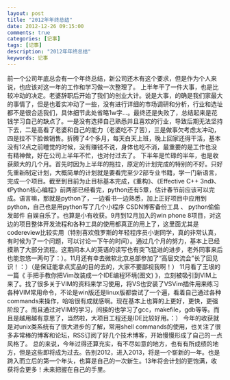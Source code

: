 ```yaml
---
layout: post
title: "2012年年终总结"
date: 2012-12-26 09:15:00 
comments: true
categories: [记事]
tags: [记事]
description: "2012年年终总结"
keywords: 记事
---
```


  前一个公司年底总会有一个年终总结，新公司还木有这个要求，但是作为个人来说，也应该对这一年的工作和学习做一次整理了。
  上半年干了一件大事，也是比较冲动的决定。老婆辞职后开始了我们的创业大计。说是大事，的确是我们家最大的事情了，但是也着实冲动了一些，没有进行详细的市场调研和分析，行业和选址都不是很合适我们，具体细节此处省略1w字...。最终还是失败了，总结起来是花钱学习自己的缺点了。一是没有选择自己熟悉并且喜欢的行业，导致后期无法坚持下去，二是高看了老婆和自己的能力（老婆吃不了苦），三是做事欠考虑太冲动，四是拉不下脸做销售。折腾了4个多月，每天白天上班，晚上回家还得干活，基本没有12点之前睡觉的时候，没有赚钱不说，身体也吃不消，最重要的是工作也没有精神做，好在公司上半年不忙，也对付过去了。
  下半年是忙碌的半年，也是收获颇大的几个月。首先时因为上半年的拖拉，原定的计划完成的特别的不好。只好先重新制定计划，大概简单的计划就是要看完至少2部专业书籍，学一门新语言，完成一个项目。截至到目前为止目标基本完成，《重构》、《Effective C++ 3nd》、《Python核心编程》前两部已经看完，python还有5章，估计春节前应该可以完成。语言嘛，那就是python了，一边看书一边熟悉，加上正好项目中应用到python，自己也是用python写了几个小程序
   CSDN博客备份工具
  、
   python偷偷发邮件
  自娱自乐了。也算是小有收获。9月到12月加入的win phone
 8项目，对这边的项目整体开发流程和各种工具的使用都真正的用上了，这里面尤其是codereview比较实用（特别喜欢俄罗斯的年轻程序员小谢同学，真的非常认真，有时候为了一个问题，可以讨论一下午的时间）。通过几个月的努力，基本上已经摸熟了大部分流程。这期间本人的英语的读写也有突飞猛进的进步，老外同事来后也能忽悠一两句了：）。11月还有幸去微软北京总部参加了“高层交流会”长了回见识！：）（是保证能拿点奖品的目的去的，大家不要鄙视我啊！）
  11月看了王垠的一篇《
   手把手教你把Vim改装成一个IDE编程环境(图文)
  》，立刻被吸引到VIM上来了。找了很多关于VIM的资料来学习使用，将VS也安装了VSVim插件用来练习各种VIM常用命令，不论是win版还是linux版都尝试了一个遍，看着自己通过各种commands来操作，哈哈很有成就感啊。现在基本上也算的上更好，更快，更强阶段了。而且通过对VIM的学习，间接的也学习了gcc，makefile，gdb等等。而且是越用越有意思了，当然啦，大项目工程还是IDE比较好用。：）
  今年的收获就是对unix类系统有了很大进步的了解，常用shell commands的使用，也关注了很多非常棒的博客和论坛，RSS订阅了好几个技术博客，开始慢慢形成了自己的一点风格了。
  总的来说，今年过得还算充实，有不尽如意的地方，也有有所成绩的地方，但是这些即将成为过去。告别2012，进入2013，将是一个崭新的一年。也是跨入而立后的第一个年头，也算是自己的一次新生。13年将会计划的更饱满，收获将会更多！未来把握在自己的手里。
